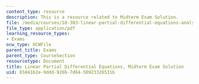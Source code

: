 ```yaml
---
content_type: resource
description: This is a resource related to Midterm Exam Solution.
file: /media/courses/18-303-linear-partial-differential-equations-analysis-and-numerics-fall-2014/65841b2e9ddd926b7d6450923326531b_MIT18_303F14_midtermsol.pdf
file_type: application/pdf
learning_resource_types:
- Exams
ocw_type: OCWFile
parent_title: Exams
parent_type: CourseSection
resourcetype: Document
title: Linear Partial Differential Equations, Midterm Exam Solution
uid: 65841b2e-9ddd-926b-7d64-50923326531b
---
```

